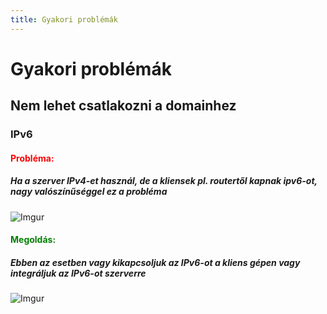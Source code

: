 ```yaml
---
title: Gyakori problémák
---
```


# Gyakori problémák
## Nem lehet csatlakozni a domainhez

### IPv6
#### <font color='red'>Probléma:</font>
##### Ha a szerver IPv4-et használ, de a kliensek pl. routertől kapnak ipv6-ot, nagy valószínűséggel ez a probléma

![Imgur](https://i.imgur.com/ISxTLID.png)

#### <font color='green'>Megoldás:</font>
##### Ebben az esetben vagy kikapcsoljuk az IPv6-ot a kliens gépen vagy integráljuk az IPv6-ot szerverre
![Imgur](https://i.imgur.com/bxLqhih.png)